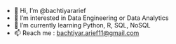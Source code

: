- 👋 Hi, I’m @bachtiyararief
- 👀 I’m interested in Data Engineering or Data Analytics
- 🌱 I’m currently learning Python, R, SQL, NoSQL
- 📫 Reach me : bachtiyar.arief11@gmail.com

<!---
bachtiyararief/bachtiyararief is a ✨ special ✨ repository because its `README.md` (this file) appears on your GitHub profile.
You can click the Preview link to take a look at your changes.
--->
